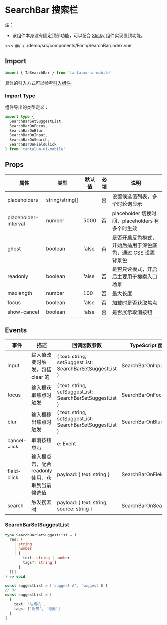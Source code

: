 # SearchBar 搜索栏

注：

- 该组件本身没有固定顶部功能，可以配合 [Sticky](./Sticky.md) 组件实现置顶功能。

<CodeDemo name="SearchBar">

<<< @/../../demo/src/components/Form/SearchBar/index.vue

</CodeDemo>

## Import

```js
import { TaSearchBar } from 'tantalum-ui-mobile'
```

具体的引入方式可以参考[引入组件](../guide/import.md)。

### Import Type

组件导出的类型定义：

```ts
import type {
  SearchBarSetSuggestList,
  SearchBarOnFocus,
  SearchBarOnBlur,
  SearchBarOnInput,
  SearchBarOnSearch,
  SearchBarOnFieldClick
} from 'tantalum-ui-mobile'
```

## Props

| 属性                 | 类型            | 默认值 | 必填 | 说明                                                        |
| -------------------- | --------------- | ------ | ---- | ----------------------------------------------------------- |
| placeholders         | string/string[] |        | 否   | 设置候选值列表，多个时轮询显示                              |
| placeholder-interval | number          | 5000   | 否   | placeholder 切换时间，placeholders 有多个时生效             |
| ghost                | boolean         | false  | 否   | 是否开启反色模式，开始后适用于深色底色，通过 CSS 设置背景色 |
| readonly             | boolean         | false  | 否   | 是否只读模式，开启后主要用于搜索入口场景                    |
| maxlength            | number          | 100    | 否   | 最大长度                                                    |
| focus                | boolean         | false  | 否   | 加载时是否获取焦点                                          |
| show-cancel          | boolean         | false  | 否   | 是否展示取消按钮                                            |

## Events

| 事件         | 描述                                             | 回调函数参数                                              | TypeScript 函数       |
| ------------ | ------------------------------------------------ | --------------------------------------------------------- | --------------------- |
| input        | 输入值改变时触发，包括 clear 的                  | ( text: string, setSuggestList: SearchBarSetSuggestList ) | SearchBarOnInput      |
| focus        | 输入框获取焦点时触发                             | ( text: string, setSuggestList: SearchBarSetSuggestList ) | SearchBarOnFocus      |
| blur         | 输入框移出焦点时触发                             | ( text: string, setSuggestList: SearchBarSetSuggestList ) | SearchBarOnBlur       |
| cancel-click | 取消按钮点击                                     | e: Event                                                  |                       |
| field-click  | 输入框点击，配合 readonly 使用，获取到当前候选值 | payload: { text: string }                                 | SearchBarOnFieldClick |
| search       | 触发搜索时                                       | payload: { text: string, source: string }                 | SearchBarOnSearch     |

### SearchBarSetSuggestList

```ts
type SearchBarSetSuggestList = (
  res: (
    | string
    | number
    | {
        text: string | number
        tags?: string[]
      }
  )[]
) => void

const suggestList = ['suggest A', 'suggest B']
// Or
const suggestList = [
  {
    text: '油烟机',
    tags: ['厨房', '电器']
  }
]
```
